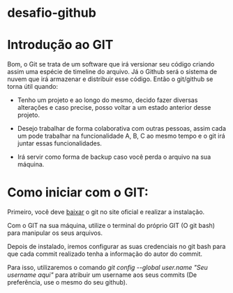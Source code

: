 # desafio-github


# Introdução ao GIT

Bom, o Git se trata de um software que irá versionar seu código criando assim uma espécie de timeline do arquivo. Já o Github será o sistema de nuvem que irá armazenar e distribuir esse código. Então o git/github se torna útil quando:

 - Tenho um projeto e ao longo do mesmo, decido fazer diversas alterações e caso precise, posso voltar a um estado anterior desse projeto.
 
 - Desejo trabalhar de forma colaborativa com outras pessoas, assim cada um pode trabalhar na funcionalidade A, B, C ao mesmo tempo e o git irá juntar essas funcionalidades.

 - Irá servir como forma de backup caso você perda o arquivo na sua máquina.

 # Como iniciar com o GIT:

 Primeiro, você deve [baixar](https://git-scm.com/downloads) o git no site oficial e realizar a instalação.

 Com o GIT na sua máquina, utilize o terminal do próprio GIT (O git bash) para manipular os seus arquivos.

 Depois de instalado, iremos configurar as suas credenciais no git bash para que cada commit realizado tenha a informação do autor do commit.

 Para isso, utilizaremos o comando _git config --global user.name "Seu username aqui"_ para atribuir um username aos seus commits (De preferência, use o mesmo do seu github).
